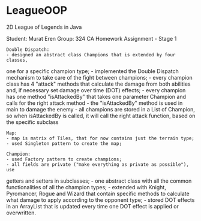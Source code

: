 # LeagueOOP
2D League of Legends in Java


Student: Murat Eren
Group: 324 CA
			Homework Assignment - Stage 1

	Double Dispatch:
	- designed an abstract class Champions that is extended by four classes,
one for a specific champion type;
	- implemented the Double Dispatch mechanism to take care of the 
fight between champions;
	- every champion class has 4 "attack" methods that calculate the damage from
both abilities and, if necessary set damage over time (DOT) effects;
	- every champion has one method "isAttackedBy" that takes one parameter
Champion and calls for the right attack method
	- the "isAttackedBy" method is used in main to damage the enemy
	- all champions are stored in a List of Champion, so when isAttackedBy
is called, it will call the right attack function, based on the specific subclass

	Map:
	- map is matrix of Tiles, that for now contains just the terrain type;
	- used Singleton pattern to create the map;
	
	Champion:
	- used Factory pattern to create champions;
	- all fields are private ("make everything as private as possible"), use
getters and setters in subclasses;
	- one abstract class with all the common functionalities of all the champion
types;
	- extended with Knight, Pyromancer, Rogue and Wizard that contain specific
methods to calculate what damage to apply according to the opponent type;
	- stored DOT effects in an ArrayList that is updated every time one DOT effect
is applied or overwritten.

